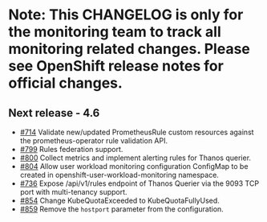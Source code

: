 # Note: This CHANGELOG is only for the monitoring team to track all monitoring related changes. Please see OpenShift release notes for official changes.

## Next release - 4.6

- [#714](https://github.com/openshift/cluster-monitoring-operator/pull/714) Validate new/updated PrometheusRule custom resources against the prometheus-operator rule validation API.
- [#799](https://github.com/openshift/cluster-monitoring-operator/pull/799) Rules federation support.
- [#800](https://github.com/openshift/cluster-monitoring-operator/pull/800) Collect metrics and implement alerting rules for Thanos querier.
- [#804](https://github.com/openshift/cluster-monitoring-operator/pull/804) Allow user workload monitoring configuration ConfigMap to be created in openshift-user-workload-monitoring namespace.
- [#736](https://github.com/openshift/cluster-monitoring-operator/pull/800) Expose /api/v1/rules endpoint of Thanos Querier via the 9093 TCP port with multi-tenancy support.
- [#854](https://github.com/openshift/cluster-monitoring-operator/pull/854) Change KubeQuotaExceeded to KubeQuotaFullyUsed.
- [#859](https://github.com/openshift/cluster-monitoring-operator/pull/859) Remove the `hostport` parameter from the configuration.

